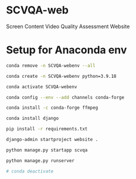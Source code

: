 # SCVQA-web

Screen Content Video Quality Assessment Website

# Setup for Anaconda env

```bash
conda remove -n SCVQA-webenv --all

conda create -n SCVQA-webenv python=3.9.18

conda activate SCVQA-webenv

conda config --env --add channels conda-forge

conda install -c conda-forge ffmpeg

conda install django

pip install -r requirements.txt

django-admin startproject website .

python manage.py startapp scvqa

python manage.py runserver

# conda deactivate
```
